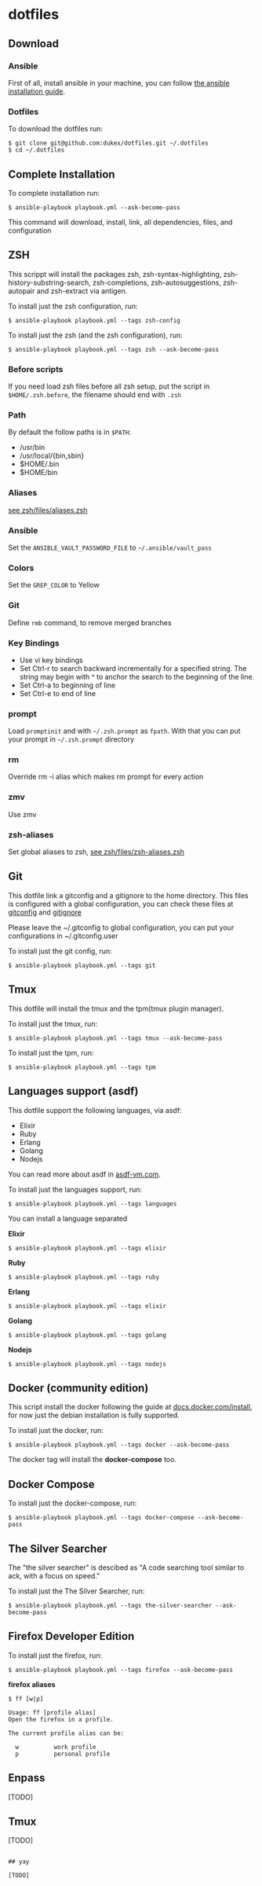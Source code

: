 # dotfiles

## Download

### Ansible

First of all, install ansible in your machine, you can follow [the ansible installation guide](https://docs.ansible.com/ansible/latest/installation_guide/intro_installation.html).

### Dotfiles

To download the dotfiles run:

```
$ git clone git@github.com:dukex/dotfiles.git ~/.dotfiles
$ cd ~/.dotfiles
```

## Complete Installation

To complete installation run:

```
$ ansible-playbook playbook.yml --ask-become-pass
```

This command will download, install, link, all dependencies, files, and configuration


## ZSH

This scrippt will install the packages zsh, zsh-syntax-highlighting, zsh-history-substring-search, zsh-completions, zsh-autosuggestions, zsh-autopair and zsh-extract via antigen.

To install just the zsh configuration, run:

```
$ ansible-playbook playbook.yml --tags zsh-config
```

To install just the zsh (and the zsh configuration), run:

```
$ ansible-playbook playbook.yml --tags zsh --ask-become-pass
```

### Before scripts

If you need load zsh files before all zsh setup, put the script in `$HOME/.zsh.before`, the filename should end with `.zsh`

### Path

By default the follow paths is in `$PATH`:

- /usr/bin
- /usr/local/{bin,sbin}
- $HOME/.bin
- $HOME/bin

### Aliases

[see zsh/files/aliases.zsh](zsh/files/aliases.zsh)

### Ansible

Set the `ANSIBLE_VAULT_PASSWORD_FILE` to `~/.ansible/vault_pass`

### Colors

Set the `GREP_COLOR` to Yellow

### Git

Define `rmb` command, to remove merged branches

### Key Bindings

- Use vi key bindings
- Set Ctrl-r to search backward incrementally for a specified string. The string may begin with ^ to anchor the search to the beginning of the line.
- Set Ctrl-a to beginning of line
- Set Ctrl-e to end of line

### prompt

Load `promptinit` and with `~/.zsh.prompt` as `fpath`. With that you can put your prompt in `~/.zsh.prompt` directory

### rm

Override rm -i alias which makes rm prompt for every action

### zmv

Use zmv

### zsh-aliases

Set global aliases to zsh, [see zsh/files/zsh-aliases.zsh](zsh/files/zsh-aliases.zsh)


## Git

This dotfile link a gitconfig and a gitignore to the home directory. This files is configured with a global configuration, you can check these files at [gitconfig](git/files/gitconfig) and [gitignore](git/files/gitignore)

Please leave the ~/.gitconfig to global configuration, you can put your configurations in ~/.gitconfig.user

To install just the git config, run:

```
$ ansible-playbook playbook.yml --tags git
```

## Tmux

This dotfile will install the tmux and the tpm(tmux plugin manager).

To install just the tmux, run:

```
$ ansible-playbook playbook.yml --tags tmux --ask-become-pass
```

To install just the tpm, run:

```
$ ansible-playbook playbook.yml --tags tpm
```

## Languages support (asdf)

This dotfile support the following languages, via asdf:

- Elixir
- Ruby
- Erlang
- Golang
- Nodejs

You can read more about asdf in [asdf-vm.com](https://asdf-vm.com/).

To install just the languages support, run:

```
$ ansible-playbook playbook.yml --tags languages
```

You can install a language separated


**Elixir**
```
$ ansible-playbook playbook.yml --tags elixir
```

**Ruby**
```
$ ansible-playbook playbook.yml --tags ruby
```

**Erlang**
```
$ ansible-playbook playbook.yml --tags elixir
```

**Golang**
```
$ ansible-playbook playbook.yml --tags golang
```

**Nodejs**
```
$ ansible-playbook playbook.yml --tags nodejs
```


## Docker (community edition)

This script install the docker following the guide at [docs.docker.com/install](https://docs.docker.com/install/), for now just the debian installation is fully supported.

To install just the docker, run:

```
$ ansible-playbook playbook.yml --tags docker --ask-become-pass
```

The docker tag will install the **docker-compose** too.

## Docker Compose

To install just the docker-compose, run:

```
$ ansible-playbook playbook.yml --tags docker-compose --ask-become-pass
```

## The Silver Searcher

The "the silver searcher" is descibed as "A code searching tool similar to ack, with a focus on speed."

To install just the The Silver Searcher, run:

```
$ ansible-playbook playbook.yml --tags the-silver-searcher --ask-become-pass
```

## Firefox Developer Edition


To install just the firefox, run:

```
$ ansible-playbook playbook.yml --tags firefox --ask-become-pass
```

**firefox aliases**

```
$ ff [w|p]

Usage: ff [profile alias]
Open the firefox in a profile.

The current profile alias can be:

  w          work profile
  p          personal profile
```

## Enpass

[TODO]

## Tmux

[TODO]
```

## yay

[TODO]
